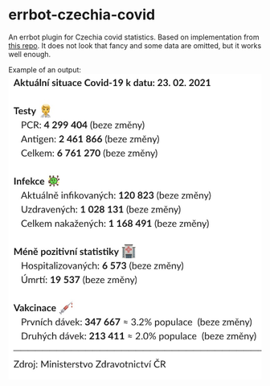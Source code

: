 # errbot-czechia-covid
An errbot plugin for Czechia covid statistics.
Based on implementation from [this repo](https://github.com/MatyasKriz/situace).
It does not look that fancy and some data are omitted, but it works well enough.

Example of an output:
![Czechia-Covid plugin output](/res/screenshot.jpg)
